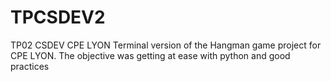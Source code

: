 # TPCSDEV2

TP02 CSDEV CPE LYON
Terminal version of the Hangman game project for CPE LYON. The objective was getting at ease with python and good practices

